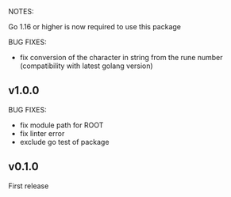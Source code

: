 NOTES:

Go 1.16 or higher is now required to use this package

BUG FIXES:

* fix conversion of the character in string from the rune number (compatibility with latest golang version)

## v1.0.0

BUG FIXES:

* fix module path for ROOT
* fix linter error
* exclude go test of package

## v0.1.0

First release

